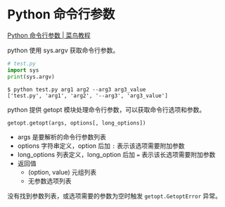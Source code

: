 # Python 命令行参数

[Python 命令行参数 | 菜鸟教程](https://www.runoob.com/python/python-command-line-arguments.html)

python 使用 sys.argv 获取命令行参数。

```python
# test.py
import sys
print(sys.argv)
```

```shell
$ python test.py arg1 arg2 --arg3 arg3_value
['test.py', 'arg1', 'arg2', '--arg3', 'arg3_value']
```


python 提供 getopt 模块处理命令行参数，可以获取命令行选项和参数。

```python
getopt.getopt(args, options[, long_options])
```

- args 是要解析的命令行参数列表
- options 字符串定义，option 后加 `:` 表示该选项需要附加参数
- long_options 列表定义，long_option 后加 `=` 表示该长选项需要附加参数
- 返回值
  - (option, value) 元组列表
  - 无参数选项列表

没有找到参数列表，或选项需要的参数为空时触发 `getopt.GetoptError` 异常。

```python

```